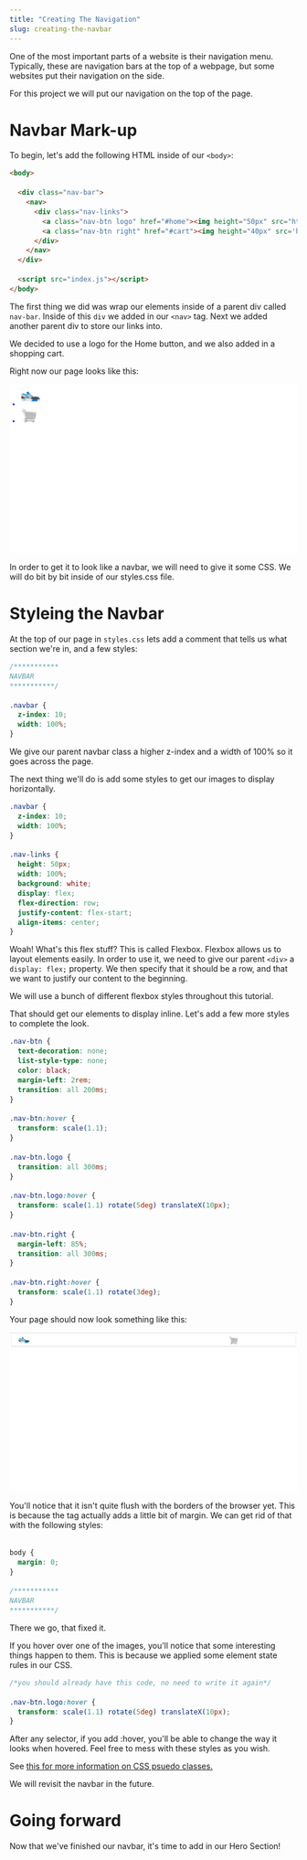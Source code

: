 ```yaml
---
title: "Creating The Navigation"
slug: creating-the-navbar
---
```


One of the most important parts of a website is their navigation menu. Typically, these are navigation bars at the top of a webpage, but some websites put their navigation on the side.

For this project we will put our navigation on the top of the page.

# Navbar Mark-up
To begin, let's add the following HTML inside of our ```<body>```:

```HTML
<body>

  <div class="nav-bar">
    <nav>
      <div class="nav-links">
        <a class="nav-btn logo" href="#home"><img height="50px" src="https://www.shareicon.net/download/2016/07/31/804695_running_512x512.png"></a>
        <a class="nav-btn right" href="#cart"><img height="40px" src='http://findicons.com/files/icons/1700/2d/512/cart.png'></a>
      </div>
    </nav>
  </div>

  <script src="index.js"></script>
</body>
```

The first thing we did was wrap our elements inside of a parent div called ```nav-bar```. Inside of this ```div``` we added in our ```<nav>``` tag. Next we added another parent div to store our links into.

We decided to use a logo for the Home button, and we also added in a shopping cart.

Right now our page looks like this:

![Navbar no styles](images/nav-no.png "navbar without styles")

In order to get it to look like a navbar, we will need to give it some CSS. We will do bit by bit inside of our styles.css file.


# Styleing the Navbar

At the top of our page in ```styles.css``` lets add a comment that tells us what section we're in, and a few styles:

```CSS
/***********
NAVBAR
***********/

.navbar {
  z-index: 10;
  width: 100%;
}

```
We give our parent navbar class a higher z-index and a width of 100% so it goes across the page.

The next thing we'll do is add some styles to get our images to display horizontally.

```css
.navbar {
  z-index: 10;
  width: 100%;
}

.nav-links {
  height: 50px;
  width: 100%;
  background: white;
  display: flex;
  flex-direction: row;
  justify-content: flex-start;
  align-items: center;
}


```
Woah! What's this flex stuff? This is called Flexbox. Flexbox allows us to layout elements easily. In order to use it, we need to give our parent ```<div>``` a ```display: flex;``` property. We then specify that it should be a row, and that we want to justify our content to the beginning. 

We will use a bunch of different flexbox styles throughout this tutorial.

That should get our elements to display inline. Let's add a few more styles to complete the look.

```CSS
.nav-btn {
  text-decoration: none;
  list-style-type: none;
  color: black;
  margin-left: 2rem;
  transition: all 200ms;
}

.nav-btn:hover {
  transform: scale(1.1);
}

.nav-btn.logo {
  transition: all 300ms;
}

.nav-btn.logo:hover {
  transform: scale(1.1) rotate(5deg) translateX(10px);
}

.nav-btn.right {
  margin-left: 85%;
  transition: all 300ms;
}

.nav-btn.right:hover {
  transform: scale(1.1) rotate(3deg);
}

```

Your page should now look something like this:

![navbar with some styles](images/nav-s.png "navbar with some styles")

You'll notice that it isn't quite flush with the borders of the browser yet. This is because the <body> tag actually adds a little bit of margin. We can get rid of that with the following styles:

```CSS

body {
  margin: 0;
}

/***********
NAVBAR
***********/

```
There we go, that fixed it.

If you hover over one of the images, you'll notice that some interesting things happen to them. This is because we applied some element state rules in our CSS.

```css
/*you should already have this code, no need to write it again*/

.nav-btn.logo:hover {
  transform: scale(1.1) rotate(5deg) translateX(10px);
}

```
After any selector, if you add :hover, you'll be able to change the way it looks when hovered. Feel free to mess with these styles as you wish.

See [this for more information on CSS psuedo classes.](https://developer.mozilla.org/en-US/docs/Web/CSS/Pseudo-classes)

We will revisit the navbar in the future.

# Going forward
Now that we've finished our navbar, it's time to add in our Hero Section! 
